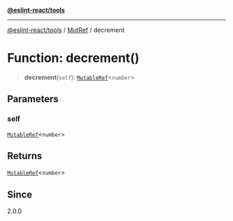 [**@eslint-react/tools**](../../../README.md)

***

[@eslint-react/tools](../../../README.md) / [MutRef](../README.md) / decrement

# Function: decrement()

> **decrement**(`self`): [`MutableRef`](../interfaces/MutableRef.md)\<`number`\>

## Parameters

### self

[`MutableRef`](../interfaces/MutableRef.md)\<`number`\>

## Returns

[`MutableRef`](../interfaces/MutableRef.md)\<`number`\>

## Since

2.0.0
